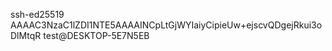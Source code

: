 ssh-ed25519 AAAAC3NzaC1lZDI1NTE5AAAAINCpLtGjWYIaiyCipieUw+ejscvQDgejRkui3oDlMtqR test@DESKTOP-5E7N5EB
